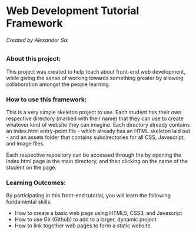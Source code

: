 # Web Development Tutorial Framework
###### Created by Alexander Six

### About this project:
This project was created to help teach about front-end web development, while giving the sense of working towards something greater by allowing collaboration amongst the people learning.

### How to use this framework:
This is a very simple skeleton project to use. Each student has their own respective directory (marked with their name) that they can use to create whatever kind of website they can imagine. Each directory already contains an index.html entry-point file - which already has an HTML skeleton laid out - and an assets folder that contains subdirectories for all CSS, Javascript, and image files.

Each respective repository can be accessed through the by opening the index.html page in the main directory, and then clicking on the name of the student on the page.

### Learning Outcomes:
By participating in this front-end tutorial, you will learn the following fundamental skills:
  * How to create a basic web page using HTML5, CSS3, and Javascript
  * How to use Git (Github) to add to a larger, dynamic project
  * How to link together web pages to form a static website.
